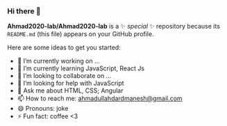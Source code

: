 ### Hi there 👋

**Ahmad2020-lab/Ahmad2020-lab** is a ✨ _special_ ✨ repository because its `README.md` (this file) appears on your GitHub profile.

Here are some ideas to get you started:

- 🔭 I’m currently working on ...
- 🌱 I’m currently learning JavaScript, React Js
- 👯 I’m looking to collaborate on ...
- 🤔 I’m looking for help with JavaScript 
- 💬 Ask me about HTML, CSS; Angular
- 📫 How to reach me: ahmadullahdardmanesh@gmail.com
- 😄 Pronouns: joke
- ⚡ Fun fact: coffee <3

